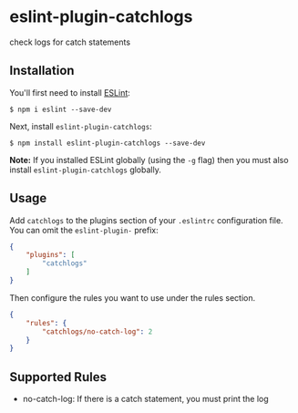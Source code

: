 # eslint-plugin-catchlogs

check logs for catch statements

## Installation

You'll first need to install [ESLint](http://eslint.org):

```
$ npm i eslint --save-dev
```

Next, install `eslint-plugin-catchlogs`:

```
$ npm install eslint-plugin-catchlogs --save-dev
```

**Note:** If you installed ESLint globally (using the `-g` flag) then you must also install `eslint-plugin-catchlogs` globally.

## Usage

Add `catchlogs` to the plugins section of your `.eslintrc` configuration file. You can omit the `eslint-plugin-` prefix:

```json
{
    "plugins": [
        "catchlogs"
    ]
}
```


Then configure the rules you want to use under the rules section.

```json
{
    "rules": {
        "catchlogs/no-catch-log": 2
    }
}
```

## Supported Rules

* no-catch-log: If there is a catch statement, you must print the log
